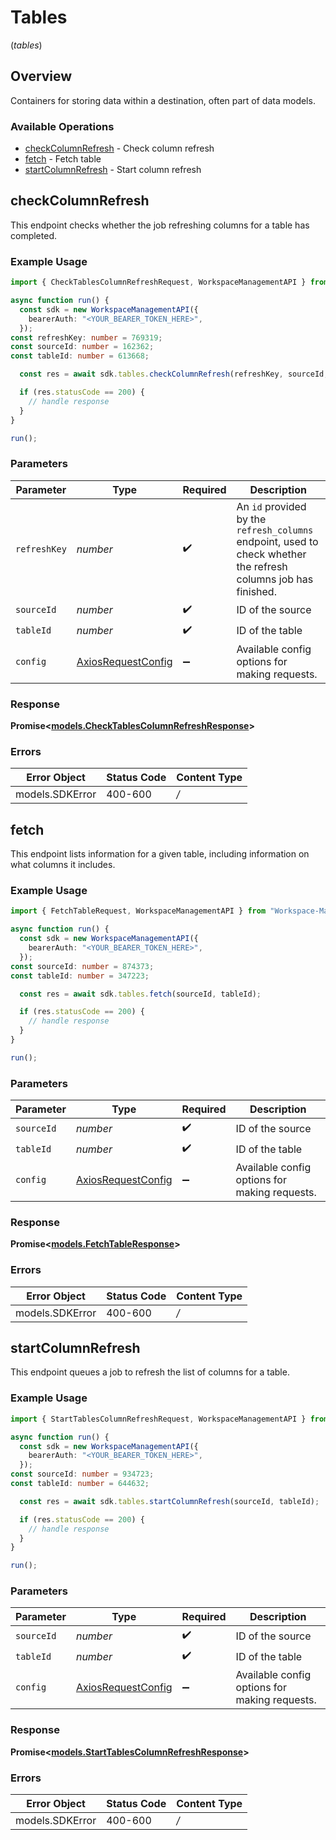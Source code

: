 # Tables
(*tables*)

## Overview

Containers for storing data within a destination, often part of data models.

### Available Operations

* [checkColumnRefresh](#checkcolumnrefresh) - Check column refresh
* [fetch](#fetch) - Fetch table
* [startColumnRefresh](#startcolumnrefresh) - Start column refresh

## checkColumnRefresh

This endpoint checks whether the job refreshing columns for a table has completed.

### Example Usage

```typescript
import { CheckTablesColumnRefreshRequest, WorkspaceManagementAPI } from "Workspace-Management-API";

async function run() {
  const sdk = new WorkspaceManagementAPI({
    bearerAuth: "<YOUR_BEARER_TOKEN_HERE>",
  });
const refreshKey: number = 769319;
const sourceId: number = 162362;
const tableId: number = 613668;

  const res = await sdk.tables.checkColumnRefresh(refreshKey, sourceId, tableId);

  if (res.statusCode == 200) {
    // handle response
  }
}

run();
```

### Parameters

| Parameter                                                                                                       | Type                                                                                                            | Required                                                                                                        | Description                                                                                                     |
| --------------------------------------------------------------------------------------------------------------- | --------------------------------------------------------------------------------------------------------------- | --------------------------------------------------------------------------------------------------------------- | --------------------------------------------------------------------------------------------------------------- |
| `refreshKey`                                                                                                    | *number*                                                                                                        | :heavy_check_mark:                                                                                              | An `id` provided by the `refresh_columns` endpoint, used to check whether the refresh columns job has finished. |
| `sourceId`                                                                                                      | *number*                                                                                                        | :heavy_check_mark:                                                                                              | ID of the source                                                                                                |
| `tableId`                                                                                                       | *number*                                                                                                        | :heavy_check_mark:                                                                                              | ID of the table                                                                                                 |
| `config`                                                                                                        | [AxiosRequestConfig](https://axios-http.com/docs/req_config)                                                    | :heavy_minus_sign:                                                                                              | Available config options for making requests.                                                                   |


### Response

**Promise<[models.CheckTablesColumnRefreshResponse](../../models/checktablescolumnrefreshresponse.md)>**
### Errors

| Error Object    | Status Code     | Content Type    |
| --------------- | --------------- | --------------- |
| models.SDKError | 400-600         | */*             |

## fetch

This endpoint lists information for a given table, including information on what columns it includes.

### Example Usage

```typescript
import { FetchTableRequest, WorkspaceManagementAPI } from "Workspace-Management-API";

async function run() {
  const sdk = new WorkspaceManagementAPI({
    bearerAuth: "<YOUR_BEARER_TOKEN_HERE>",
  });
const sourceId: number = 874373;
const tableId: number = 347223;

  const res = await sdk.tables.fetch(sourceId, tableId);

  if (res.statusCode == 200) {
    // handle response
  }
}

run();
```

### Parameters

| Parameter                                                    | Type                                                         | Required                                                     | Description                                                  |
| ------------------------------------------------------------ | ------------------------------------------------------------ | ------------------------------------------------------------ | ------------------------------------------------------------ |
| `sourceId`                                                   | *number*                                                     | :heavy_check_mark:                                           | ID of the source                                             |
| `tableId`                                                    | *number*                                                     | :heavy_check_mark:                                           | ID of the table                                              |
| `config`                                                     | [AxiosRequestConfig](https://axios-http.com/docs/req_config) | :heavy_minus_sign:                                           | Available config options for making requests.                |


### Response

**Promise<[models.FetchTableResponse](../../models/fetchtableresponse.md)>**
### Errors

| Error Object    | Status Code     | Content Type    |
| --------------- | --------------- | --------------- |
| models.SDKError | 400-600         | */*             |

## startColumnRefresh

This endpoint queues a job to refresh the list of columns for a table.

### Example Usage

```typescript
import { StartTablesColumnRefreshRequest, WorkspaceManagementAPI } from "Workspace-Management-API";

async function run() {
  const sdk = new WorkspaceManagementAPI({
    bearerAuth: "<YOUR_BEARER_TOKEN_HERE>",
  });
const sourceId: number = 934723;
const tableId: number = 644632;

  const res = await sdk.tables.startColumnRefresh(sourceId, tableId);

  if (res.statusCode == 200) {
    // handle response
  }
}

run();
```

### Parameters

| Parameter                                                    | Type                                                         | Required                                                     | Description                                                  |
| ------------------------------------------------------------ | ------------------------------------------------------------ | ------------------------------------------------------------ | ------------------------------------------------------------ |
| `sourceId`                                                   | *number*                                                     | :heavy_check_mark:                                           | ID of the source                                             |
| `tableId`                                                    | *number*                                                     | :heavy_check_mark:                                           | ID of the table                                              |
| `config`                                                     | [AxiosRequestConfig](https://axios-http.com/docs/req_config) | :heavy_minus_sign:                                           | Available config options for making requests.                |


### Response

**Promise<[models.StartTablesColumnRefreshResponse](../../models/starttablescolumnrefreshresponse.md)>**
### Errors

| Error Object    | Status Code     | Content Type    |
| --------------- | --------------- | --------------- |
| models.SDKError | 400-600         | */*             |
